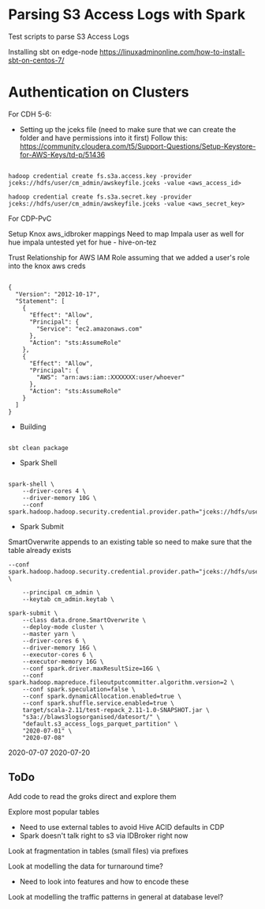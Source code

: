 # Parsing S3 Access Logs with Spark

Test scripts to parse S3 Access Logs

Installing sbt on edge-node
https://linuxadminonline.com/how-to-install-sbt-on-centos-7/


# Authentication on Clusters

For CDH 5-6:

- Setting up the jceks file
(need to make sure that we can create the folder and have permissions into it first)
Follow this: 
https://community.cloudera.com/t5/Support-Questions/Setup-Keystore-for-AWS-Keys/td-p/51436

```{bash}

hadoop credential create fs.s3a.access.key -provider jceks://hdfs/user/cm_admin/awskeyfile.jceks -value <aws_access_id>

hadoop credential create fs.s3a.secret.key -provider jceks://hdfs/user/cm_admin/awskeyfile.jceks -value <aws_secret_key>

```

For CDP-PvC

Setup Knox aws_idbroker mappings
Need to map Impala user as well for hue impala
untested yet for hue - hive-on-tez

Trust Relationship for AWS IAM Role assuming that we added a user's role into the knox aws creds
```{json}

{
  "Version": "2012-10-17",
  "Statement": [
    {
      "Effect": "Allow",
      "Principal": {
        "Service": "ec2.amazonaws.com"
      },
      "Action": "sts:AssumeRole"
    },
    {
      "Effect": "Allow",
      "Principal": {
        "AWS": "arn:aws:iam::XXXXXXX:user/whoever"
      },
      "Action": "sts:AssumeRole"
    }
  ]
}
```

- Building

```{bash}

sbt clean package

```

- Spark Shell

```{bash}

spark-shell \
    --driver-cores 4 \
    --driver-memory 10G \
    --conf spark.hadoop.hadoop.security.credential.provider.path="jceks://hdfs/user/cm_admin/awskeyfile.jceks"

```

- Spark Submit

SmartOverwrite appends to an existing table so need to make sure that the table already exists


```{bash}
--conf spark.hadoop.hadoop.security.credential.provider.path="jceks://hdfs/user/cm_admin/awskeyfile.jceks" \
    
    --principal cm_admin \
    --keytab cm_admin.keytab \

spark-submit \
    --class data.drone.SmartOverwrite \
    --deploy-mode cluster \
    --master yarn \
    --driver-cores 6 \
    --driver-memory 16G \
    --executor-cores 6 \
    --executor-memory 16G \
    --conf spark.driver.maxResultSize=16G \
    --conf spark.hadoop.mapreduce.fileoutputcommitter.algorithm.version=2 \
    --conf spark.speculation=false \
    --conf spark.dynamicAllocation.enabled=true \
    --conf spark.shuffle.service.enabled=true \
    target/scala-2.11/test-repack_2.11-1.0-SNAPSHOT.jar \
    "s3a://blaws3logsorganised/datesort/" \
    "default.s3_access_logs_parquet_partition" \
    "2020-07-01" \
    "2020-07-08"
```

2020-07-07 2020-07-20


## ToDo 

Add code to read the groks direct and explore them

Explore most popular tables
- Need to use external tables to avoid Hive ACID defaults in CDP
- Spark doesn't talk right to s3 via IDBroker right now

Look at fragmentation in tables (small files) via prefixes 

Look at modelling the data for turnaround time?
- Need to look into features and how to encode these

Look at modelling the traffic patterns in general at database level?
